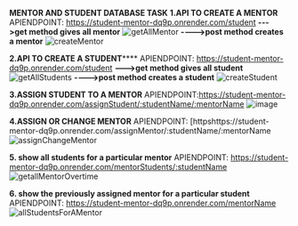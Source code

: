 ****MENTOR AND STUDENT DATABASE TASK****
****1.API TO CREATE A MENTOR****
APIENDPOINT:
https://student-mentor-dq9p.onrender.com/student 
****--->get method gives all mentor****
![getAllMentor](https://github.com/deepa0101/STUDENT-MENTOR/assets/66421923/9ee21f8b-bc88-46ec-8905-6f84d7b17801)
****---->post method creates a mentor****
![createMentor](https://github.com/deepa0101/STUDENT-MENTOR/assets/66421923/641d7969-cf99-4901-9f50-f15b7e814670)



****2.API TO CREATE A STUDENT********
APIENDPOINT:
https://student-mentor-dq9p.onrender.com/student 
****--->get method gives all student****
![getAllStudents](https://github.com/deepa0101/STUDENT-MENTOR/assets/66421923/0bd22093-4837-487e-8975-c3492aeba3e9)
****---->post method creates a student****
![createStudent](https://github.com/deepa0101/STUDENT-MENTOR/assets/66421923/8af4aee5-6881-4597-938f-9d417c48ac43)

****3.ASSIGN STUDENT TO A MENTOR****
APIENDPOINT:https://student-mentor-dq9p.onrender.com/assignStudent/:studentName/:mentorName
![image](https://github.com/deepa0101/STUDENT-MENTOR/assets/66421923/35fa35c6-caac-427b-9674-2b17b6048a1a)



****4.ASSIGN OR CHANGE MENTOR****
APIENDPOINT:
[httpshttps://student-mentor-dq9p.onrender.com/assignMentor/:studentName/:mentorName
![assignChangeMentor](https://github.com/deepa0101/STUDENT-MENTOR/assets/66421923/7b887c63-d20c-4ddf-9848-b039d6646915)



****5. show all students for a particular mentor****
APIENDPOINT:
https://student-mentor-dq9p.onrender.com/mentorStudents/:studentName
![getallMentorOvertime](https://github.com/deepa0101/STUDENT-MENTOR/assets/66421923/f93e0138-29e6-4126-bdab-06f649ff0964)

****6. show the previously assigned mentor for a particular student****
APIENDPOINT:
https://student-mentor-dq9p.onrender.com/mentorName
![allStudentsForAMentor](https://github.com/deepa0101/STUDENT-MENTOR/assets/66421923/eeeeea83-e52e-4785-84df-9f70888861ca)



